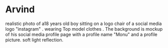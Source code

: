 # Arvind
realistic photo of a18 years old boy sitting on a logo chair of a social media logo  "instagram" . wearing Top model clothes . The background is mockup of his social media profile page with a profile name "Monu" and a profile picture. soft light  reflection.
